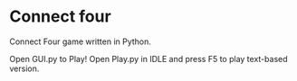 Connect four
============

Connect Four game written in Python.

Open GUI.py to Play!
Open Play.py in IDLE and press F5 to play text-based version.
